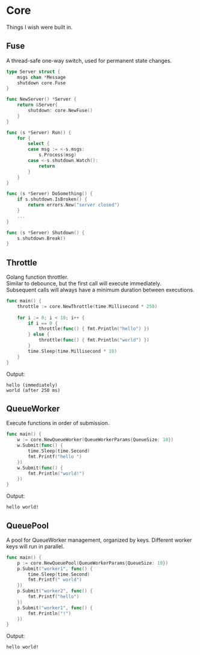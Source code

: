 # Core

Things I wish were built in.

## Fuse

A thread-safe one-way switch, used for permanent state changes.

```go
type Server struct {
    msgs chan *Message
    shutdown core.Fuse
}

func NewServer() *Server {
    return &Server{
        shutdown: core.NewFuse()	
    }
}

func (s *Server) Run() {
    for {
        select {
        case msg := <-s.msgs:
            s.Process(msg)
        case <-s.shutdown.Watch():
            return
        }   
    }
}

func (s *Server) DoSomething() {
    if s.shutdown.IsBroken() {
        return errors.New("server closed")
    }
    ...
}

func (s *Server) Shutdown() {
    s.shutdown.Break()
}
```

## Throttle

Golang function throttler.  
Similar to debounce, but the first call will execute immediately.  
Subsequent calls will always have a minimum duration between executions.

```go
func main() {
    throttle := core.NewThrottle(time.Millisecond * 250)
    
    for i := 0; i < 10; i++ {
        if i == 0 {
            throttle(func() { fmt.Println("hello") })
        } else {
            throttle(func() { fmt.Println("world") })
        }
        time.Sleep(time.Millisecond * 10)
    }
}
```

Output:

```
hello (immediately)
world (after 250 ms)
```

## QueueWorker

Execute functions in order of submission.

```go
func main() {
    w := core.NewQueueWorker(QueueWorkerParams{QueueSize: 10})
	w.Submit(func() {
		time.Sleep(time.Second)
		fmt.Printf("hello ")
	})
	w.Submit(func() {
		fmt.Println("world!")	
	})
}
```

Output:

```
hello world!
```

## QueuePool

A pool for QueueWorker management, organized by keys. Different worker keys will run in parallel.

```go
func main() {
    p := core.NewQueuePool(QueueWorkerParams{QueueSize: 10})
	p.Submit("worker1", func() {
		time.Sleep(time.Second)
		fmt.Printf(" world")
	})
	p.Submit("worker2", func() {
		fmt.Printf("hello")
	})
	p.Submit("worker1", func() {
		fmt.Println("!")
	})
}
```

Output:

```
hello world!
```
